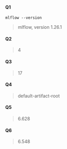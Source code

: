 #### Q1
```
mlflow --version
```
> mlflow, version 1.26.1

#### Q2
> 4

#### Q3
> 17

#### Q4
> default-artifact-root

#### Q5
> 6.628

#### Q6
> 6.548